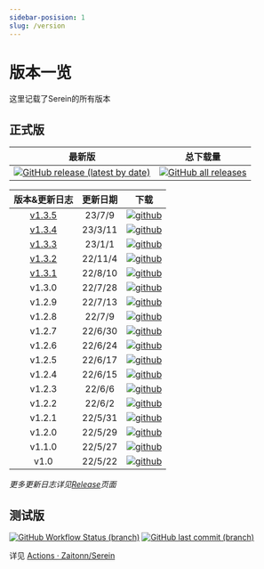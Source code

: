 ```yaml
---
sidebar-posision: 1
slug: /version
---
```


# 版本一览

这里记载了Serein的所有版本

## 正式版

|                                                                               最新版                                                                                |                                                                        总下载量                                                                        |
| :-----------------------------------------------------------------------------------------------------------------------------------------------------------------: | :----------------------------------------------------------------------------------------------------------------------------------------------------: |
| [![GitHub release (latest by date)](https://img.shields.io/github/v/release/Zaitonn/Serein?style=for-the-badge)](https://github.com/Zaitonn/Serein/releases/latest) | [![GitHub all releases](https://img.shields.io/github/downloads/Zaitonn/Serein/total?style=for-the-badge)](https://github.com/Zaitonn/Serein/releases) |

|      版本&更新日志       | 更新日期 | 下载                                                                                                                                                      |
| :----------------------: | :------: | --------------------------------------------------------------------------------------------------------------------------------------------------------- |
| [v1.3.5](version/v1.3.5) |  23/7/9  | [![github](https://img.shields.io/github/downloads/Zaitonn/Serein/v1.3.5/total?style=flat-square)](https://github.com/Zaitonn/Serein/releases/tag/v1.3.5) |
| [v1.3.4](version/v1.3.4) | 23/3/11  | [![github](https://img.shields.io/github/downloads/Zaitonn/Serein/v1.3.4/total?style=flat-square)](https://github.com/Zaitonn/Serein/releases/tag/v1.3.4) |
| [v1.3.3](version/v1.3.3) |  23/1/1  | [![github](https://img.shields.io/github/downloads/Zaitonn/Serein/v1.3.3/total?style=flat-square)](https://github.com/Zaitonn/Serein/releases/tag/v1.3.3) |
| [v1.3.2](version/v1.3.2) | 22/11/4  | [![github](https://img.shields.io/github/downloads/Zaitonn/Serein/v1.3.2/total?style=flat-square)](https://github.com/Zaitonn/Serein/releases/tag/v1.3.2) |
| [v1.3.1](version/v1.3.1) | 22/8/10  | [![github](https://img.shields.io/github/downloads/Zaitonn/Serein/v1.3.1/total?style=flat-square)](https://github.com/Zaitonn/Serein/releases/tag/v1.3.1) |
|          v1.3.0          | 22/7/28  | [![github](https://img.shields.io/github/downloads/Zaitonn/Serein/v1.3.0/total?style=flat-square)](https://github.com/Zaitonn/Serein/releases/tag/v1.3.0) |
|          v1.2.9          | 22/7/13  | [![github](https://img.shields.io/github/downloads/Zaitonn/Serein/v1.2.9/total?style=flat-square)](https://github.com/Zaitonn/Serein/releases/tag/v1.2.9) |
|          v1.2.8          |  22/7/9  | [![github](https://img.shields.io/github/downloads/Zaitonn/Serein/v1.2.8/total?style=flat-square)](https://github.com/Zaitonn/Serein/releases/tag/v1.2.8) |
|          v1.2.7          | 22/6/30  | [![github](https://img.shields.io/github/downloads/Zaitonn/Serein/v1.2.7/total?style=flat-square)](https://github.com/Zaitonn/Serein/releases/tag/v1.2.7) |
|          v1.2.6          | 22/6/24  | [![github](https://img.shields.io/github/downloads/Zaitonn/Serein/v1.2.6/total?style=flat-square)](https://github.com/Zaitonn/Serein/releases/tag/v1.2.6) |
|          v1.2.5          | 22/6/17  | [![github](https://img.shields.io/github/downloads/Zaitonn/Serein/v1.2.5/total?style=flat-square)](https://github.com/Zaitonn/Serein/releases/tag/v1.2.5) |
|          v1.2.4          | 22/6/15  | [![github](https://img.shields.io/github/downloads/Zaitonn/Serein/v1.2.4/total?style=flat-square)](https://github.com/Zaitonn/Serein/releases/tag/v1.2.4) |
|          v1.2.3          |  22/6/6  | [![github](https://img.shields.io/github/downloads/Zaitonn/Serein/v1.2.3/total?style=flat-square)](https://github.com/Zaitonn/Serein/releases/tag/v1.2.3) |
|          v1.2.2          |  22/6/2  | [![github](https://img.shields.io/github/downloads/Zaitonn/Serein/v1.2.2/total?style=flat-square)](https://github.com/Zaitonn/Serein/releases/tag/v1.2.2) |
|          v1.2.1          | 22/5/31  | [![github](https://img.shields.io/github/downloads/Zaitonn/Serein/v1.2.1/total?style=flat-square)](https://github.com/Zaitonn/Serein/releases/tag/v1.2.1) |
|          v1.2.0          | 22/5/29  | [![github](https://img.shields.io/github/downloads/Zaitonn/Serein/v1.2.0/total?style=flat-square)](https://github.com/Zaitonn/Serein/releases/tag/v1.2.0) |
|          v1.1.0          | 22/5/27  | [![github](https://img.shields.io/github/downloads/Zaitonn/Serein/v1.1.0/total?style=flat-square)](https://github.com/Zaitonn/Serein/releases/tag/v1.1.0) |
|           v1.0           | 22/5/22  | [![github](https://img.shields.io/github/downloads/Zaitonn/Serein/v1.0/total?style=flat-square)](https://github.com/Zaitonn/Serein/releases/tag/v1.0)     |

*更多更新日志详见[Release](https://github.com/Zaitonn/Serein/releases)页面*

## 测试版

[![GitHub Workflow Status (branch)](https://img.shields.io/github/actions/workflow/status/Zaitonn/Serein/Build.yml?branch=main&style=for-the-badge)](https://github.com/Zaitonn/Serein/actions/workflows/Build.yml) [![GitHub last commit (branch)](https://img.shields.io/github/last-commit/Zaitonn/Serein/main?style=for-the-badge)](https://github.com/Zaitonn/Serein/commits/main)

详见 [Actions · Zaitonn/Serein](https://github.com/Zaitonn/Serein/actions/workflows/Build.yml)
